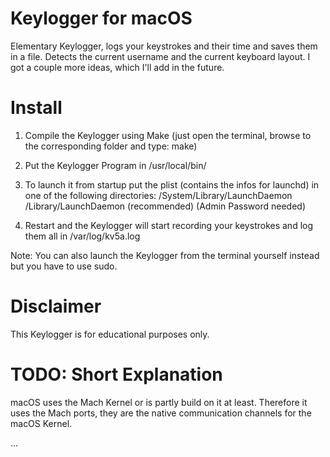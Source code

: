 # Keylogger for macOS

Elementary Keylogger, logs your keystrokes and their time and saves them in a file.
Detects the current username and the current keyboard layout.
I got a couple more ideas, which I'll add in the future.

# Install

1. Compile the Keylogger using Make (just open the terminal, browse to the corresponding folder and type: make)

2. Put the Keylogger Program in /usr/local/bin/

3. To launch it from startup put the plist (contains the infos for launchd) in one of the following directories:
/System/Library/LaunchDaemon
/Library/LaunchDaemon (recommended)
(Admin Password needed)

4. Restart and the Keylogger will start recording your keystrokes and log them all in /var/log/kv5a.log

Note: You can also launch the Keylogger from the terminal yourself instead but you have to use sudo.

# Disclaimer

This Keylogger is for educational purposes only.

# TODO: Short Explanation

macOS uses the Mach Kernel or is partly build on it at least.
Therefore it uses the Mach ports, they are the native communication channels for the macOS Kernel.

...
